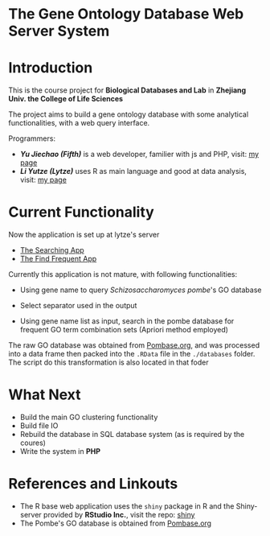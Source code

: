 The Gene Ontology Database Web Server System
============================================

# Introduction

This is the course project for __Biological Databases and Lab__ in __Zhejiang Univ. the College of Life Sciences__

The project aims to build a gene ontology database with some analytical functionalities, with a web query interface.

Programmers:

* _**Yu Jiechao (Fifth)**_ is a web developer, familier with js and PHP, visit: [my page](http://fifth26.com)
* _**Li Yutze (Lytze)**_ uses R as main language and good at data analysis, visit: [my page](http://lytzeworkshop.com)

# Current Functionality

Now the application is set up at lytze's server

* [The Searching App](http://lytzeworkshop.com:3838/playground/shiny_app/search_pombe_GO)
* [The Find Frequent App](http://lytzeworkshop.com:3838/playground/shiny_app/find_frequent_GO/)

Currently this application is not mature, with following functionalities:

* Using gene name to query _Schizosaccharomyces pombe_'s GO database
* Select separator used in the output

* Using gene name list as input, search in the pombe database for frequent GO term combination sets (Apriori method employed)

The raw GO database was obtained from [Pombase.org](http://www.pombase.org/downloads/datasets), and was processed into a data frame then packed into the `.RData` file in the 	`./databases` folder. The script do this transformation is also located in that foder

# What Next

* Build the main GO clustering functionality
* Build file IO
* Rebuild the database in SQL database system (as is required by the coures)
* Write the system in __PHP__

# References and Linkouts

* The R base web application uses the `shiny` package in R and the Shiny-server provided by __RStudio Inc.__, visit the repo: [shiny](https://github.com/rstudio/shiny)
* The Pombe's GO database is obtained from [Pombase.org](http://www.pombase.org/downloads/datasets)